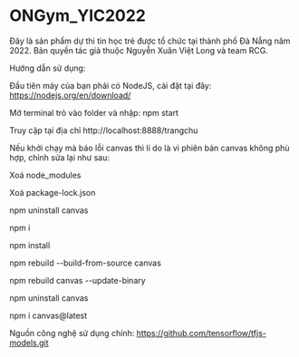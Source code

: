 # ONGym_YIC2022
Đây là sản phẩm dự thi tin học trẻ được tổ chức tại thành phố Đà Nẵng năm 2022.
Bản quyền tác giả thuộc Nguyễn Xuân Việt Long và team RCG.



Hướng dẫn sử dụng:

Đầu tiên máy của bạn phải có NodeJS, cài đặt tại đây: https://nodejs.org/en/download/


Mở terminal trỏ vào folder và nhập: npm start


Truy cập tại địa chỉ http://localhost:8888/trangchu


Nếu khởi chạy mà báo lỗi canvas thì lí do là vì phiên bản canvas không phù hợp, chỉnh sửa lại như sau:

Xoá node_modules

Xoá package-lock.json

npm uninstall canvas

npm i

npm install

npm rebuild --build-from-source canvas

npm rebuild canvas --update-binary

npm uninstall canvas

npm i canvas@latest


Nguồn công nghệ sử dụng chính: https://github.com/tensorflow/tfjs-models.git
